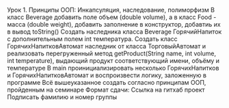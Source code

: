 Урок 1. Принципы ООП: Инкапсуляция, наследование, полиморфизм
В класс Beverage добавить поле объем (double volume), а в класс Food - масса (double weight), добавить заполнение в конструктор, добавтиь их в вывод toString()
Создать наследника класса Beverage ГорячийНапиток с дополнительным полем int температура.
Создать класс ГорячихНапитковАвтомат наследник от класса ТорговыйАвтомат и реализовать перегруженный метод getProduct(String name, int volume, int temperature), выдающий продукт соответствующий имени, объёму и температуре
В main проинициализировать несколько ГорячихНапитков и ГорячихНапитковАвтомат и воспроизвести логику, заложенную в программе
Всё вышеуказанное создать согласно принципам ООП, пройденным на семинаре
Формат сдачи:
Ссылка на гитхаб проект
Подписать фамилию и номер группы
